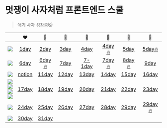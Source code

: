 # 멋쟁이 사자처럼 프론트엔드 스쿨

> 애기 사자 성장중:cat:

|                                                                                                                                                                                                                                                                                                                                                                                                                                           |                                       :heart:                                       |                               :yellow_heart:                                |                         :green_heart:                         |                          :blue_heart:                           |                               :purple_heart:                                |                                🤎                                 |                                 :black_heart:                                 |
| :---------------------------------------------------------------------------------------------------------------------------------------------------------------------------------------------------------------------------------------------------------------------------------------------------------------------------------------------------------------------------------------------------------------------------------------: | :---------------------------------------------------------------------------------: | :-------------------------------------------------------------------------: | :-----------------------------------------------------------: | :-------------------------------------------------------------: | :-------------------------------------------------------------------------: | :---------------------------------------------------------------: | :---------------------------------------------------------------------------: |
|                                                                                                                                                                  <img src="https://img.shields.io/badge/HTML5-E34F26?style=flat-square&logo=HTML5&logoColor=white"/></a>                                                                                                                                                                  | [1day](https://github.com/chuhoon/LikeLion/tree/master/%EC%9D%B4%EB%A0%A5%EC%84%9C) |         [2day](https://github.com/chuhoon/LikeLion/tree/master/FE1)         |  [3day](https://github.com/chuhoon/LikeLion/tree/master/FE2)  |   [4day](https://github.com/chuhoon/LikeLion/tree/master/FE4)   | [4day:fire:](https://github.com/chuhoon/LikeLion/tree/master/FE4_challenge) |    [5day](https://github.com/chuhoon/LikeLion/tree/master/FE5)    |  [5day:fire:](https://github.com/chuhoon/LikeLion/tree/master/FE5_challenge)  |
|                                                                                                                                                                  <img src="https://img.shields.io/badge/HTML5-E34F26?style=flat-square&logo=HTML5&logoColor=white"/></a>                                                                                                                                                                  |             [6day](https://github.com/chuhoon/LikeLion/tree/master/FE6)             | [6day:fire:](https://github.com/chuhoon/LikeLion/tree/master/FE6_challenge) |  [7day](https://github.com/chuhoon/LikeLion/tree/master/FE7)  | [7-1day](https://github.com/chuhoon/LikeLion/tree/master/FE7-1) | [7day:fire:](https://github.com/chuhoon/LikeLion/tree/master/FE7_challenge) | [8day:fire:](https://github.com/chuhoon/LikeLion/tree/master/FE8) |          [9day](https://github.com/chuhoon/LikeLion/tree/master/FE9)          |
|                                                                                                                                                                   <img src="https://img.shields.io/badge/CSS3-1572B6?style=flat-square&logo=CSS3&logoColor=white"/></a>                                                                                                                                                                   |                                     [notion]()                                      |        [11day](https://github.com/chuhoon/LikeLion/tree/master/FE11)        | [12day](https://github.com/chuhoon/LikeLion/tree/master/FE12) |  [13day](https://github.com/chuhoon/LikeLion/tree/master/FE13)  |        [14day](https://github.com/chuhoon/LikeLion/tree/master/FE14)        |   [15day](https://github.com/chuhoon/LikeLion/tree/master/FE15)   |         [16day](https://github.com/chuhoon/LikeLion/tree/master/FE16)         |
| <img src="https://img.shields.io/badge/CSS3-1572B6?style=flat-square&logo=CSS3&logoColor=white"/></a><br><img src="https://img.shields.io/badge/Scss-green?style=flat&logo=Sass&logoColor=CC6699"/></a><br><img src="https://img.shields.io/badge/Tailwind-06B6D4?style=flat-square&logo=Tailwind CSS&logoColor=white"/><br><img src="https://img.shields.io/badge/Javascript-ffb13b?style=flat-square&logo=javascript&logoColor=white"/> |            [17day](https://github.com/chuhoon/LikeLion/tree/master/FE17)            |        [18day](https://github.com/chuhoon/LikeLion/tree/master/FE18)        | [19day](https://github.com/chuhoon/LikeLion/tree/master/FE19) |  [20day](https://github.com/chuhoon/LikeLion/tree/master/FE20)  |        [21day](https://github.com/chuhoon/LikeLion/tree/master/FE21)        |   [22day](https://github.com/chuhoon/LikeLion/tree/master/FE22)   |         [23day](https://github.com/chuhoon/LikeLion/tree/master/FE23)         |
|                                                                                                                                                               <img src="https://img.shields.io/badge/Javascript-ffb13b?style=flat-square&logo=javascript&logoColor=white"/>                                                                                                                                                               |            [24day](https://github.com/chuhoon/LikeLion/tree/master/FE24)            |        [25day](https://github.com/chuhoon/LikeLion/tree/master/FE25)        | [26day](https://github.com/chuhoon/LikeLion/tree/master/FE26) |  [27day](https://github.com/chuhoon/LikeLion/tree/master/FE27)  |        [28day](https://github.com/chuhoon/LikeLion/tree/master/FE28)        |   [29day](https://github.com/chuhoon/LikeLion/tree/master/FE29)   | [29day:fire:](https://github.com/chuhoon/LikeLion/tree/master/FE29_challenge) |
|                                                                                                                                                               <img src="https://img.shields.io/badge/Javascript-ffb13b?style=flat-square&logo=javascript&logoColor=white"/>                                                                                                                                                               |            [30day](https://github.com/chuhoon/LikeLion/tree/master/FE30)            |        [31day](https://github.com/chuhoon/LikeLion/tree/master/FE31)        |                                                               |                                                                 |                                                                             |                                                                   |                                                                               |
